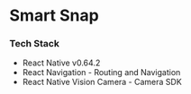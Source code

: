 # Smart Snap

### Tech Stack

- React Native v0.64.2
- React Navigation - Routing and Navigation
- React Native Vision Camera - Camera SDK
